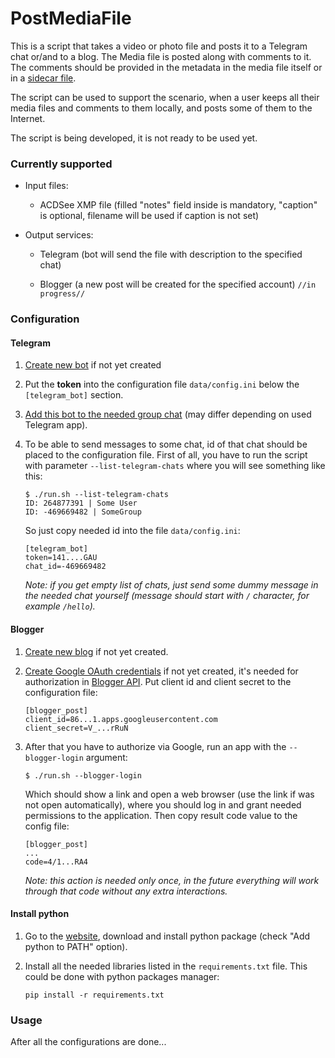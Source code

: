 # PostMediaFile

This is a script that takes a video or photo file and posts it to a Telegram chat or/and to a blog. The Media file is posted along with comments to it. The comments should be provided in the metadata in the media file itself or in a [sidecar file](https://en.wikipedia.org/wiki/Sidecar_file).

The script can be used to support the scenario, when a user keeps all their media files and comments to them locally, and posts some of them to the Internet. 

The script is being developed, it is not ready to be used yet.


### Currently supported

* Input files:

    * ACDSee XMP file (filled "notes" field inside is mandatory, "caption" is optional, filename will be used if caption is not set)

* Output services:

    * Telegram (bot will send the file with description to the specified chat)

    * Blogger (a new post will be created for the specified account) `//in progress//`


### Configuration

#### Telegram

1. [Create new bot](https://core.telegram.org/bots#6-botfather) if not yet created 
 
2. Put the **token** into the configuration file `data/config.ini` below the `[telegram_bot]` section.

3. [Add this bot to the needed group chat](https://stackoverflow.com/questions/37338101/how-to-add-a-bot-to-a-telegram-group) (may differ depending on used Telegram app).

4. To be able to send messages to some chat, id of that chat should be placed to the configuration file.
First of all, you have to run the script with parameter `--list-telegram-chats` where you will see something like this:

   ```
   $ ./run.sh --list-telegram-chats
   ID: 264877391 | Some User
   ID: -469669482 | SomeGroup
   ```
   
    So just copy needed id into the file `data/config.ini`:

   ```
   [telegram_bot]
   token=141....GAU
   chat_id=-469669482
   ```

    *Note: if you get empty list of chats, just send some dummy message in the needed chat yourself (message should start with `/` character, for example `/hello`).*


#### Blogger

1. [Create new blog](https://www.blogger.com/about/) if not yet created.

2. [Create Google OAuth credentials](https://console.developers.google.com/apis/credentials) if not yet created, it's needed for authorization in [Blogger API](https://developers.google.com/blogger/docs/3.0/using#auth).
Put client id and client secret to the configuration file:

   ```
   [blogger_post]
   client_id=86...1.apps.googleusercontent.com
   client_secret=V_...rRuN
   ```

3. After that you have to authorize via Google, run an app with the `--blogger-login` argument:

   ```
   $ ./run.sh --blogger-login
   ```

    Which should show a link and open a web browser (use the link if was not open automatically), where you should log in and grant needed permissions to the application.
    Then copy result code value to the config file:

   ```
   [blogger_post]
   ...
   code=4/1...RA4
   ```
   
   *Note: this action is needed only once, in the future everything will work through that code without any extra interactions.*


#### Install python

1. Go to the [website](https://www.python.org/downloads/), download and install python package (check "Add python to PATH" option).

2. Install all the needed libraries listed in the `requirements.txt` file.
This could be done with python packages manager:

   ```
   pip install -r requirements.txt
   ```


### Usage

After all the configurations are done...
